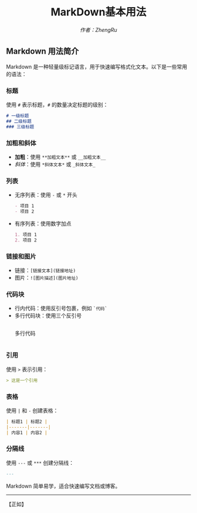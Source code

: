 <div align="center">

# MarkDown基本用法  
###### 作者：ZhengRu  
  
</div>

## Markdown 用法简介
Markdown 是一种轻量级标记语言，用于快速编写格式化文本。以下是一些常用的语法：

### 标题
使用 `#` 表示标题，`#` 的数量决定标题的级别：
```markdown
# 一级标题
## 二级标题
### 三级标题
```

### 加粗和斜体
- **加粗**：使用 `**加粗文本**` 或 `__加粗文本__`
- *斜体*：使用 `*斜体文本*` 或 `_斜体文本_`

### 列表
- 无序列表：使用 `-` 或 `*` 开头
    ```markdown
    - 项目 1
    - 项目 2
    ```
- 有序列表：使用数字加点
    ```markdown
    1. 项目 1
    2. 项目 2
    ```

### 链接和图片
- 链接：`[链接文本](链接地址)`
- 图片：`![图片描述](图片地址)`

### 代码块
- 行内代码：使用反引号包裹，例如 `` `代码` ``
- 多行代码块：使用三个反引号
    ```markdown
    ```
    多行代码
    ```
    ```

### 引用
使用 `>` 表示引用：
```markdown
> 这是一个引用
```

### 表格
使用 `|` 和 `-` 创建表格：
```markdown
| 标题1 | 标题2 |
|-------|-------|
| 内容1 | 内容2 |
```

### 分隔线
使用 `---` 或 `***` 创建分隔线：
```markdown
---
```

Markdown 简单易学，适合快速编写文档或博客。
*****
【正如】
